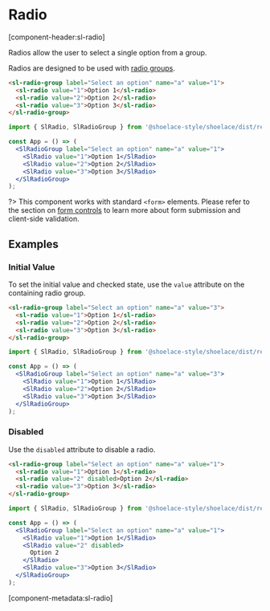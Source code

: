 # Radio

[component-header:sl-radio]

Radios allow the user to select a single option from a group.

Radios are designed to be used with [radio groups](/components/radio-group).

```html preview
<sl-radio-group label="Select an option" name="a" value="1">
  <sl-radio value="1">Option 1</sl-radio>
  <sl-radio value="2">Option 2</sl-radio>
  <sl-radio value="3">Option 3</sl-radio>
</sl-radio-group>
```

```jsx react
import { SlRadio, SlRadioGroup } from '@shoelace-style/shoelace/dist/react';

const App = () => (
  <SlRadioGroup label="Select an option" name="a" value="1">
    <SlRadio value="1">Option 1</SlRadio>
    <SlRadio value="2">Option 2</SlRadio>
    <SlRadio value="3">Option 3</SlRadio>
  </SlRadioGroup>
);
```

?> This component works with standard `<form>` elements. Please refer to the section on [form controls](/getting-started/form-controls) to learn more about form submission and client-side validation.

## Examples

### Initial Value

To set the initial value and checked state, use the `value` attribute on the containing radio group.

```html preview
<sl-radio-group label="Select an option" name="a" value="3">
  <sl-radio value="1">Option 1</sl-radio>
  <sl-radio value="2">Option 2</sl-radio>
  <sl-radio value="3">Option 3</sl-radio>
</sl-radio-group>
```

```jsx react
import { SlRadio, SlRadioGroup } from '@shoelace-style/shoelace/dist/react';

const App = () => (
  <SlRadioGroup label="Select an option" name="a" value="3">
    <SlRadio value="1">Option 1</SlRadio>
    <SlRadio value="2">Option 2</SlRadio>
    <SlRadio value="3">Option 3</SlRadio>
  </SlRadioGroup>
);
```

### Disabled

Use the `disabled` attribute to disable a radio.

```html preview
<sl-radio-group label="Select an option" name="a" value="1">
  <sl-radio value="1">Option 1</sl-radio>
  <sl-radio value="2" disabled>Option 2</sl-radio>
  <sl-radio value="3">Option 3</sl-radio>
</sl-radio-group>
```

```jsx react
import { SlRadio, SlRadioGroup } from '@shoelace-style/shoelace/dist/react';

const App = () => (
  <SlRadioGroup label="Select an option" name="a" value="1">
    <SlRadio value="1">Option 1</SlRadio>
    <SlRadio value="2" disabled>
      Option 2
    </SlRadio>
    <SlRadio value="3">Option 3</SlRadio>
  </SlRadioGroup>
);
```

[component-metadata:sl-radio]
